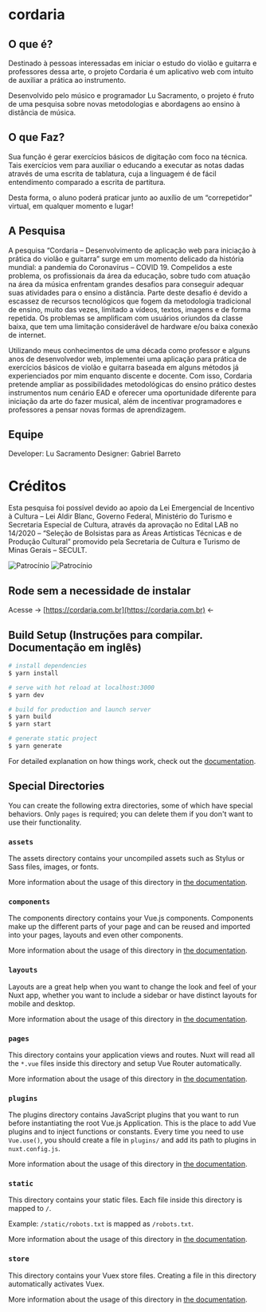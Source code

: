 # cordaria

## O que é?
Destinado à pessoas interessadas em iniciar o estudo do violão e guitarra e professores dessa arte, o projeto Cordaria é um aplicativo web com intuito de auxiliar a prática ao instrumento.

Desenvolvido pelo músico e programador Lu Sacramento, o projeto é fruto de uma pesquisa sobre novas metodologias e abordagens ao ensino à distância de música.

## O que Faz?

Sua função é gerar exercícios básicos de digitação com foco na técnica. Tais exercícios vem para auxiliar o educando a executar as notas dadas através de uma escrita de tablatura, cuja a linguagem é de fácil entendimento comparado a escrita de partitura.

Desta forma, o aluno poderá praticar junto ao auxílio de um “correpetidor” virtual, em qualquer momento e lugar!

## A Pesquisa
A pesquisa “Cordaria – Desenvolvimento de aplicação web para iniciação à prática do violão e guitarra” surge em um momento delicado da história mundial: a pandemia do Coronavírus – COVID 19. Compelidos a este problema, os profissionais da área da educação, sobre tudo com atuação na área da música enfrentam grandes desafios para conseguir adequar suas atividades para o ensino a distância. Parte deste desafio é devido a escassez de recursos tecnológicos que fogem da metodologia tradicional de ensino, muito das vezes, limitado a vídeos, textos, imagens e de forma repetida. Os problemas se amplificam com usuários oriundos da classe baixa, que tem uma limitação considerável de hardware e/ou baixa conexão de internet.

Utilizando meus conhecimentos de uma década como professor e alguns anos de desenvolvedor web, implementei uma aplicação para prática de exercícios básicos de violão e guitarra baseada em alguns métodos já experienciados por mim enquanto discente e docente. Com isso, Cordaria pretende ampliar as possibilidades metodológicas do ensino prático destes instrumentos num cenário EAD e oferecer uma oportunidade diferente para iniciação da arte do fazer musical, além de incentivar programadores e professores a pensar novas formas de aprendizagem.

## Equipe
Developer: Lu Sacramento
Designer: Gabriel Barreto

# Créditos
Esta pesquisa foi possível devido ao apoio da Lei Emergencial de Incentivo à Cultura – Lei Aldir Blanc, Governo Federal, Ministério do Turismo e Secretaria Especial de Cultura, através da aprovação no Edital LAB no 14/2020 – “Seleção de Bolsistas para as Áreas Artísticas Técnicas e de Produção Cultural” promovido pela Secretaria de Cultura e Turismo de Minas Gerais – SECULT.

![Patrocínio](https://gitlab.com/lusacramento/cordaria/-/blob/master/assets/imgs/public-agencies-horizontal-logo.png)
![Patrocínio](https://cordaria.com.br/_nuxt/img/public-agencies-horizontal-logo.fac1f52.png)

## Rode sem a necessidade de instalar
Acesse -> [https://cordaria.com.br](https://cordaria.com.br) <-

## Build Setup (Instruções para compilar. Documentação em inglês)

```bash
# install dependencies
$ yarn install

# serve with hot reload at localhost:3000
$ yarn dev

# build for production and launch server
$ yarn build
$ yarn start

# generate static project
$ yarn generate
```

For detailed explanation on how things work, check out the [documentation](https://nuxtjs.org).

## Special Directories

You can create the following extra directories, some of which have special behaviors. Only `pages` is required; you can delete them if you don't want to use their functionality.

### `assets`

The assets directory contains your uncompiled assets such as Stylus or Sass files, images, or fonts.

More information about the usage of this directory in [the documentation](https://nuxtjs.org/docs/2.x/directory-structure/assets).

### `components`

The components directory contains your Vue.js components. Components make up the different parts of your page and can be reused and imported into your pages, layouts and even other components.

More information about the usage of this directory in [the documentation](https://nuxtjs.org/docs/2.x/directory-structure/components).

### `layouts`

Layouts are a great help when you want to change the look and feel of your Nuxt app, whether you want to include a sidebar or have distinct layouts for mobile and desktop.

More information about the usage of this directory in [the documentation](https://nuxtjs.org/docs/2.x/directory-structure/layouts).


### `pages`

This directory contains your application views and routes. Nuxt will read all the `*.vue` files inside this directory and setup Vue Router automatically.

More information about the usage of this directory in [the documentation](https://nuxtjs.org/docs/2.x/get-started/routing).

### `plugins`

The plugins directory contains JavaScript plugins that you want to run before instantiating the root Vue.js Application. This is the place to add Vue plugins and to inject functions or constants. Every time you need to use `Vue.use()`, you should create a file in `plugins/` and add its path to plugins in `nuxt.config.js`.

More information about the usage of this directory in [the documentation](https://nuxtjs.org/docs/2.x/directory-structure/plugins).

### `static`

This directory contains your static files. Each file inside this directory is mapped to `/`.

Example: `/static/robots.txt` is mapped as `/robots.txt`.

More information about the usage of this directory in [the documentation](https://nuxtjs.org/docs/2.x/directory-structure/static).

### `store`

This directory contains your Vuex store files. Creating a file in this directory automatically activates Vuex.

More information about the usage of this directory in [the documentation](https://nuxtjs.org/docs/2.x/directory-structure/store).

